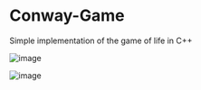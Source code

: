 # Conway-Game
Simple implementation of the game of life in C++

![image](https://github.com/Guille-Avila/Conway-Game/assets/100650586/ce4dccb1-2ebb-429b-9aaf-cbb2a8e621ae)


![image](https://github.com/Guille-Avila/Conway-Game/assets/100650586/be9a9ac2-2736-44dc-be45-5a1791df98b1)

